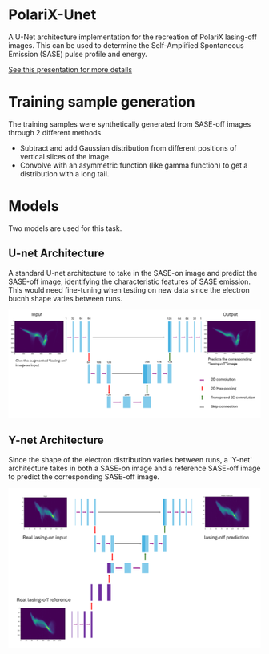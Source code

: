 # PolariX-Unet
A U-Net architecture implementation for the recreation of PolariX lasing-off images. This can be used to determine the Self-Amplified Spontaneous Emission (SASE) pulse profile and energy. 

[See this presentation for more details](PolariX_Analysis_Electron_Bunch_Diagnostics_Workshop.pdf)

# Training sample generation
The training samples were synthetically generated from SASE-off images through 2 different methods. 
- Subtract and add Gaussian distribution from different positions of vertical slices of the image.
- Convolve with an asymmetric function (like gamma function) to get a distribution with a long tail.
  
# Models
Two models are used for this task. 

## U-net Architecture
A standard U-net architecture to take in the SASE-on image and predict the SASE-off image, identifying the characteristic features of SASE emission. This would need fine-tuning when testing on new data since the electron bucnh shape varies between runs. 

![U-Net Architecture](images/unet_architecture.png)

## Y-net Architecture
Since the shape of the electron distribution varies between runs, a 'Y-net' architecture takes in both a SASE-on image and a reference SASE-off image to predict the corresponding SASE-off image.

![Y-Net Architecture](images/ynet_architecture.png)

